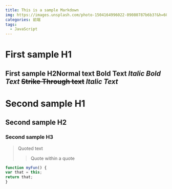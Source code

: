 ```yaml
---
title: This is a sample Markdown
img: https://images.unsplash.com/photo-1504164996022-09080787b6b3?&h=600&w=800
categories: 前端
tags:
  - JavaScript
---
```

# First sample H1
## First sample H2Normal text **Bold Text** ***Italic Bold Text*** ~~Strike Through text~~ *Italic Text*
# Second sample H1
## Second sample H2
### Second sample H3
> Quoted text
>
>> Quote within a quote
>>
```JavaScript
function myFun() {
var that = this;
return that;
}
```
